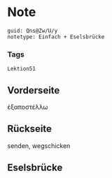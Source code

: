# Note
```
guid: Qns@Zw/U/y
notetype: Einfach + Eselsbrücke
```

### Tags
```
Lektion51
```

## Vorderseite
ἐξαποστέλλω

## Rückseite
senden, wegschicken

## Eselsbrücke

